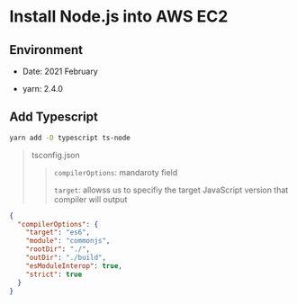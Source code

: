 # Install Node.js into AWS EC2

## Environment

- Date: 2021 February

- yarn: 2.4.0

## Add Typescript

```bash
yarn add -D typescript ts-node
```

> tsconfig.json
>
>> `compilerOptions`: mandaroty field
>>
>> `target`: allowss us to specifiy the target JavaScript version that compiler will output




```json
{
  "compilerOptions": {
    "target": "es6",
    "module": "commonjs",
    "rootDir": "./",
    "outDir": "./build",
    "esModuleInterop": true,
    "strict": true
  }
}
```
